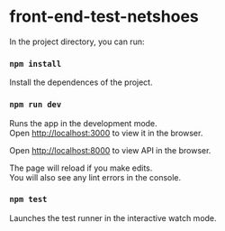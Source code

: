 # front-end-test-netshoes

In the project directory, you can run:

### `npm install`

Install the dependences of the project.

### `npm run dev`

Runs the app in the development mode.<br>
Open [http://localhost:3000](http://localhost:3000) to view it in the browser.

Open [http://localhost:8000](http://localhost:8000) to view API in the browser.

The page will reload if you make edits.<br>
You will also see any lint errors in the console.

### `npm test`
Launches the test runner in the interactive watch mode.